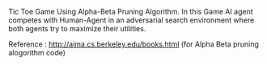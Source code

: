 Tic Toe Game Using Alpha-Beta Pruning Algorithm. In this Game AI agent competes with Human-Agent in an adversarial search environment where both agents try to maximize their utilities. 

Reference : http://aima.cs.berkeley.edu/books.html (for Alpha Beta pruning alogorithm code)
